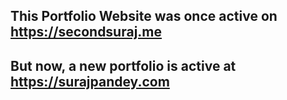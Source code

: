 ## This Portfolio Website was once active on https://secondsuraj.me
## But now, a new portfolio is active at https://surajpandey.com
